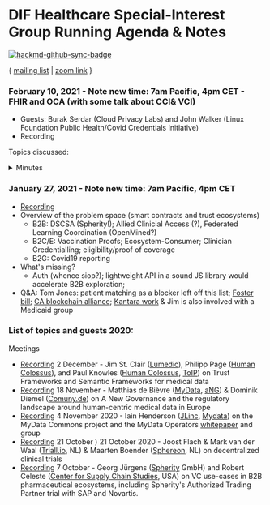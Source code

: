 # DIF Healthcare Special-Interest Group Running Agenda & Notes

[![hackmd-github-sync-badge](https://hackmd.io/AT6AewnkTmWkJhM2Bq8a-g/badge)](https://hackmd.io/AT6AewnkTmWkJhM2Bq8a-g)

{ [mailing list](https://lists.identity.foundation/g/healthcare-sig) | [zoom link](https://us02web.zoom.us/j/88371822694?pwd=YnZvcXduYWdPSG8zOWlJSEE4Umwwdz09) }

### February 10, 2021 - **Note new time: 7am Pacific, 4pm CET** - FHIR and OCA (with some talk about CCI& VCI)
* Guests: Burak Serdar (Cloud Privacy Labs) and John Walker (Linux Foundation Public Health/Covid Credentials Initiative)
* Recording

Topics discussed:

<details>
<summary>Minutes</summary>

![](https://i.imgur.com/JeBaiIq.png)


* John Walker
    * JSON --> JSON-LD --> OCA
* Burak Serdar 
    * OCA originally conceived as a data CAPTURE mechanism, but I have been involved for a while applying it to privacy use cases
* John's overview of [FHIR](http://hl7.org/fhir/)
    - protocol for HL7 (4th iteration of it)
    - JSON/JSON Schema-based
    - EPIC and Cerner (sp?) are actually more installed in the wild; FHIR still a minority 
        pipe-separated messaging structure 
    - EHR and Health Info Exchanges use it as best-practice messaging protocol
        - SMART on FHIR (boston group and Josh Mandell)- OAuth2 + JSON interface and transport for FHIR
    - Our work starts from the assumption that personal health info is accessible via SMART on FHIR
        - extracting and exchanging data in 
    - As with any open community, there's tons of development happening here; one strategy that we have decided on is to leverage validation and data structure definitions, and not reinvent any of this or create new opacity  
* VCI 
    - proposed architecture SMART on FHIR endpoint with FHIR endpoint
* Data Mechanics
    - OCA consumes the data and applies overlays and hashes and locks it to be tamperproof 
* Burak's overview of [OCA work] and [FHIR work](https://wiki.trustoverip.org/display/HOME/FHIR+Focus+Group) at ToIP
    - see also [Privacy and Risk Task Force]()
    - Overlay architecture structures FLAT data, tho-- but FHIR is very graphed, and "circularly linked"
    - Complex mapping of OCA to FHIR, that I've [been working on](https://github.com/bserdar/jsonschema2oca), reshapes this
        - This enables *transformations* and overlays onto FHIR messages
        - I've also worked on an [OCA projection protoype](/oca-projection-prototype/)
* John - LD versus JWT - We're working on FHRI --> LD --> JWTs 
* Q and A
    - Programmer could convert to and from LD the programmer could do on the server side? Does OCA enable client-side ZKP?
        - 2 use cases:
        1. EHR --> LD (apply your own schemata, apply ZKP) --> credentials (you'd need an agent before it goes to a wallet); there's value in making a generalized approach for transparently and accurately get health records into an LD format and out of "FHIRland" - tamperproofed 
        2. ??
        - Burak: 
        1. OCA can be presentation layer on extracted FHIR data
        2. But there's another use case where OCA can help translate server-to-server
        - John: I might download my own health records and put them in a POD, or a PDS-- how do I get my health records into my own controlled storage; 
    - John: Once you pull data out of EHR, it's read-only (that's the authoritative system of record)-- we just want to give people control over their own copy of that
        - what about the deltas? That's further down the roadmap
    - Burak: Complementary approach: extending OCA to "Projection" - more "end to end", allows governing authorities to define not just the LD Schema for issuance of creds but also the FHIR conversation end to end
    - Schema work - Ontology happening (early days; Mattr leading it?)
- Stephan - FHIR has no idea of doctor's DID and patient's DID
    - Stephan: Josh's VCI is poking in that direction: ISO unification of business processes could hold EHR and hospitals to best-practices of switching their ID records to SSI envelopes and identities and tooling...
    - Stephan: Vaccination might be too shiny of an object to go after-- if this isn't done by June, will it go anywhere? What about other use-cases? What about health proofs for life insurance? Do you have other use-cases in mind for self-managed health proofs?
        - John: We're not exploring them very actively, but we're open to them... (follow-up session!)

    - Contacts: bserdar at computer dot org and  johnw dot cci at lfph dot io 

</details>

### January 27, 2021 - **Note new time: 7am Pacific, 4pm CET**
 * [Recording](https://us02web.zoom.us/rec/share/0NC365kjRUrWNMqOxrMrt6V0Us4Cylb7UkQmLPKph8PsmnrXH56mZPm6krKndQQI.TLUILPB-lTFci9mr)
 * Overview of the problem space (smart contracts and trust ecosystems)
    * B2B: DSCSA (Spherity!); Allied Clinicial Access (?), Federated Learning Coordination (OpenMined?)
    * B2C/E: Vaccination Proofs; Ecosystem-Consumer; Clinician Credentialling; eligibility/proof of coverage
    * B2G: Covid19 reporting
 * What's missing?
    * Auth (whence siop?); lightweight API in a sound JS library would accelerate B2B exploration; 
 * Q&A: Tom Jones: patient matching as a blocker left off this list; [Foster bill](https://foster.house.gov/media/press-releases/foster-introduces-bipartisan-digital-identity-legislation); [CA blockchain alliance](https://www.blockadvocacy.org/); [Kantara work](https://wiki.idesg.org/wiki/index.php/State_Issued_ID_for_Healthcare) & Jim is also involved with a Medicaid group

### List of topics and guests 2020: 
Meetings
* [Recording](https://us02web.zoom.us/rec/play/V6-9D-58vNJqPTC-LgYM5qOZEeysMhNiR5N984081C3UdK3NlgZjPWIvR2-WdvVDgBJn-7o2cnKsPcPH.cpBSPLqCv_Er46_0?continueMode=true&_x_zm_rtaid=W4Gs8hpwSsSgEyR-E6WQqA.1610303195103.8c3ac711d9bc16e4b8aca9a9c607f6b4&_x_zm_rhtaid=250) 2 December - Jim St. Clair ([Lumedic](https://www.lumedic.io/)), Philipp Page ([Human Colossus](https://humancolossus.foundation/)), and Paul Knowles ([Human Colossus](https://humancolossus.foundation/), [ToIP](https://trustoverip.org/)) on Trust Frameworks and Semantic Frameworks for medical data
* [Recording](https://us02web.zoom.us/rec/share/HslRkFaYCu3JOuQDTSKQEHCe0HGUCivTASa-qdItJBMwdmZFZHBmWekgrYLLe_98.E0GRYb-RAlviCdoo) 18 November - Matthias de Bièvre ([MyData](https://mydata.org), [aNG](https://anewgovernance.org)) & Dominik Diemel ([Comuny.de](https://comuny.de)) on A New Governance and the regulatory landscape around human-centric medical data in Europe
* [Recording](https://us02web.zoom.us/rec/play/gYcNhVZ9vIgkLJE-I7MKRheQjM3ZgM6aziRT3YCpb0j7FvzDykHRpHWHXL74a9f_OdzEZjbrliKHVLfW.pMk8S3vvBkpC8POf?continueMode=true&_x_zm_rtaid=W4Gs8hpwSsSgEyR-E6WQqA.1610303195103.8c3ac711d9bc16e4b8aca9a9c607f6b4&_x_zm_rhtaid=250) 4 November 2020 - Iain Henderson ([JLinc](https://www.jlinc.com/technology), [Mydata](https://mydata.org/)) on the MyData Commons project and the MyData Operators [whitepaper](https://mydata.org/wp-content/uploads/sites/5/2020/04/Understanding-Mydata-Operators-pages.pdf) and group
* [Recording](https://us02web.zoom.us/rec/play/5RwzuV0Bg1rlVMWAULzc3VDnXs1dZMpm92WqOQUw_mw8eCuYdyO_w1e7Kwe74OBtMeUtlYHEcf1kQ7Q4.doYJdmeIyONV7PLw?continueMode=true&_x_zm_rtaid=W4Gs8hpwSsSgEyR-E6WQqA.1610303195103.8c3ac711d9bc16e4b8aca9a9c607f6b4&_x_zm_rhtaid=250) 21 October
) 21 October 2020 - Joost Flach & Mark van der Waal ([Triall.io](https://triall.io), NL) & Maarten Boender ([Sphereon](https://sphereon.com), NL) on decentralized clinical trials
* [Recording](https://us02web.zoom.us/rec/play/b293wEn7oh7XnJeuUMBNT7VHFA5gzsogPt9R9NQ3dPoPSvrzfePtuFrrjYBSAErYNAVFCLnAIvYyXTvc.xwAjMsUbDSsw_lnE?continueMode=true&_x_zm_rtaid=W4Gs8hpwSsSgEyR-E6WQqA.1610303195103.8c3ac711d9bc16e4b8aca9a9c607f6b4&_x_zm_rhtaid=250) 7 October - Georg Jürgens ([Spherity](https://spherity.com/) GmbH) and Robert Celeste ([Center for Supply Chain Studies](https://www.c4scs.org/), USA) on VC use-cases in B2B pharmaceutical ecosystems, including Spherity's Authorized Trading Partner trial with SAP and Novartis. 
